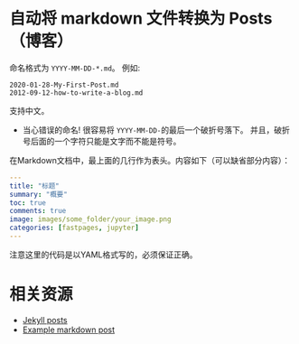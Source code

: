 # 自动将 markdown 文件转换为 Posts（博客）

命名格式为 `YYYY-MM-DD-*.md`。 例如:

```shell
2020-01-28-My-First-Post.md
2012-09-12-how-to-write-a-blog.md
```
支持中文。

- 当心错误的命名!  很容易将 `YYYY-MM-DD-`的最后一个破折号落下。 并且，破折号后面的一个字符只能是文字而不能是符号。

在Markdown文档中，最上面的几行作为表头。内容如下（可以缺省部分内容）：

  ```yaml
  ---
  title: "标题"
  summary: "概要"
  toc: true
  comments: true
  image: images/some_folder/your_image.png
  categories: [fastpages, jupyter]
  ---
  ```
注意这里的代码是以YAML格式写的，必须保证正确。

# 相关资源

- [Jekyll posts](https://jekyllrb.com/docs/posts/)
- [Example markdown post](https://github.com/fastai/fastpages/blob/master/_posts/2020-01-14-test-markdown-post.md)
